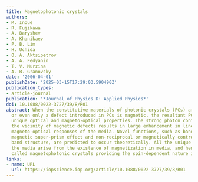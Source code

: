 ```yaml
---
title: Magnetophotonic crystals
authors:
- M. Inoue
- R. Fujikawa
- A. Baryshev
- A. Khanikaev
- P. B. Lim
- H. Uchida
- O. A. Aktsipetrov
- A. A. Fedyanin
- T. V. Murzina
- A. B. Granovsky
date: '2006-04-01'
publishDate: '2025-03-15T17:29:03.590490Z'
publication_types:
- article-journal
publication: '*Journal of Physics D: Applied Physics*'
doi: 10.1088/0022-3727/39/8/R01
abstract: When the constitutive materials of photonic crystals (PCs) are magnetic,
  or even only a defect introduced in PCs is magnetic, the resultant PCs exhibit very
  unique optical and magneto-optical properties. The strong photon confinement in
  the vicinity of magnetic defects results in large enhancement in linear and nonlinear
  magneto-optical responses of the media. Novel functions, such as band Faraday effect,
  magnetic super-prism effect and non-reciprocal or magnetically controllable photonic
  band structure, are predicted to occur theoretically. All the unique features of
  the media arise from the existence of magnetization in media, and hence they are
  called magnetophotonic crystals providing the spin-dependent nature in PCs.
links:
- name: URL
  url: https://iopscience.iop.org/article/10.1088/0022-3727/39/8/R01
---
```

